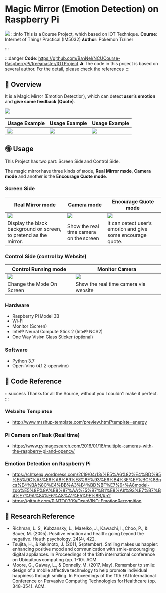 # Magic Mirror (Emotion Detection) on Raspberry Pi
![](https://i.imgur.com/q4JTW3H.png)
:::info
This is a Course Project, which based on IOT Technique.
**Course**: Internet of Things Practical (IM5032)
**Author**: Pokémon Trainer

:::

:::danger
**Code**: https://github.com/BanNel/NCUCourse-RaspberryPi/tree/master/IOTProject
⚠️ The code in this project is based on several author. For the detail, please check the references.
:::


## :elephant:  Overview
It is a Magic Mirror (Emotion Detection), which can detect **user’s emotion** and **give some feedback (Quote)**.

![](https://i.imgur.com/Db9RbbF.jpg) 

|  Usage Example| Usage Example | Usage Example | 
| -------- | -------- | -------- | 
|   ![](https://i.imgur.com/ytplxi3.gif) |![](https://i.imgur.com/ytplxi3.gif) |![](https://i.imgur.com/ytplxi3.gif) |


## :ideograph_advantage: Usage
This Project has two part: Screen Side and Control Side.

The magic mirror have three kinds of mode, **Real Mirror mode**, **Camera mode** and another is the **Encourage Quote mode**.

### Screen Side




| **Real Mirror mode**  | **Camera mode**  |  **Encourage Quote mode** |
| -------- | -------- | -------- |
| ![](https://i.imgur.com/uWM3Mkx.png)   | ![](https://i.imgur.com/eHKIyvy.png)    | ![](https://i.imgur.com/u8TcBmo.png)|
| Display the black background on screen, to pretend as the mirror.  |Show the real time camera on the screen | It can detect user’s emotion and give some encourage quote.|

### Control Side (control by Website)

| **Control Running mode**     | **Monitor Camera**        |
| -------- | -------- |
| ![](https://i.imgur.com/ULX0Q0P.png)|  ![](https://i.imgur.com/lZ0YXGj.png) | 
|   Change the Mode On Screen |  Show the real time camera via website | 



### Hardware
* Raspberry Pi Model 3B
* Wi-Fi
* Monitor (Screen)
* Intel® Neural Compute Stick 2 (Intel® NCS2)
* One Way Vision Glass Sticker (optional)
### Software
* Python 3.7
* Open-Vino (4.1.2-openvino)


## :confetti_ball: Code Reference
:::success
Thanks for all the Source, without you I couldn't make it perfect.
:::


### Website Templates
* http://www.mashup-template.com/preview.html?template=energy

### Pi Camera on Flask (Real time)
* https://www.pyimagesearch.com/2016/01/18/multiple-cameras-with-the-raspberry-pi-and-opencv/
### Emotion Detection on Raspberry Pi

* https://chtseng.wordpress.com/2019/04/13/%E5%A6%82%E4%BD%95%E5%9C%A8%E6%A8%B9%E8%8E%93%E6%B4%BE%EF%BC%8Bncs%E4%BA%8C%E4%BB%A3%E4%BD%BF%E7%94%A8model-zoo%E5%8F%8A%E8%87%AA%E5%B7%B1%E8%A8%93%E7%B7%B4%E7%9A%84%E6%A8%A1%E5%9E%8B/#h2
* https://github.com/PINTO0309/OpenVINO-EmotionRecognition


## :cactus: Research Reference
* Richman, L. S., Kubzansky, L., Maselko, J., Kawachi, I., Choo, P., & Bauer, M. (2005). Positive emotion and health: going beyond the negative. Health psychology, 24(4), 422.
*  Tsujita, H., & Rekimoto, J. (2011, September). Smiling makes us happier: enhancing positive mood and communication with smile-encouraging digital appliances. In Proceedings of the 13th international conference on Ubiquitous computing (pp. 1-10). ACM.
*  Moore, G., Galway, L., & Donnelly, M. (2017, May). Remember to smile: design of a mobile affective technology to help promote individual happiness through smiling. In Proceedings of the 11th EAI International Conference on Pervasive Computing Technologies for Healthcare (pp. 348-354). ACM.
